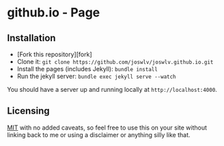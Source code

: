 # github.io - Page

## Installation

- [Fork this repository][fork]
- Clone it: `git clone https://github.com/joswlv/joswlv.github.io.git`
- Install the pages (includes Jekyll): `bundle install`
- Run the jekyll server: `bundle exec jekyll serve --watch`

You should have a server up and running locally at `http://localhost:4000`.

## Licensing

[MIT](https://github.com/swanson/lagom/blob/master/LICENSE) with no
added caveats, so feel free to use this on your site without linking back to
me or using a disclaimer or anything silly like that.
